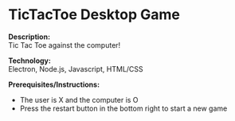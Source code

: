 # TicTacToe Desktop Game

**Description:**  
Tic Tac Toe against the computer!

**Technology:**  
Electron, Node.js, Javascript, HTML/CSS

**Prerequisites/Instructions:**  
* The user is X and the computer is O
* Press the restart button in the bottom right to start a new game

